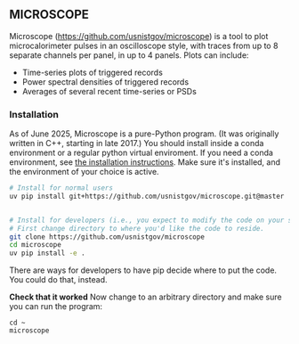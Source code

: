 ## MICROSCOPE

Microscope (https://github.com/usnistgov/microscope) is a tool to plot microcalorimeter
pulses in an oscilloscope style, with traces from up to 8 separate channels per panel,
in up to 4 panels. Plots can include:

* Time-series plots of triggered records
* Power spectral densities of triggered records
* Averages of several recent time-series or PSDs

### Installation

As of June 2025, Microscope is a pure-Python program. (It was originally written in C++, starting in
late 2017.) You should install inside a conda environment or a regular python virtual enviroment.
If you need a conda environment, see 
[the installation instructions](https://www.anaconda.com/docs/getting-started/miniconda/install). Make sure
it's installed, and the environment of your choice is active.

```bash
# Install for normal users
uv pip install git+https://github.com/usnistgov/microscope.git@master


# Install for developers (i.e., you expect to modify the code on your system)
# First change directory to where you'd like the code to reside.
git clone https://github.com/usnistgov/microscope
cd microscope
uv pip install -e .
```

There are ways for developers to have pip decide where to put the code. You could do that, instead.

**Check that it worked** Now change to an arbitrary directory and make sure you can
run the program:

```
cd ~
microscope
```
